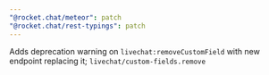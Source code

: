 ```yaml
---
"@rocket.chat/meteor": patch
"@rocket.chat/rest-typings": patch
---
```


Adds deprecation warning on `livechat:removeCustomField` with new endpoint replacing it; `livechat/custom-fields.remove`
